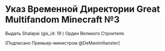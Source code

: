 # Указ Временной Директории Great Multifandom Minecraft №3

Выдать Shalapai (gis_id: 19 ) Орден Великого Строителя.

[Подписано Премьер-министром @DeMaximilianster]
